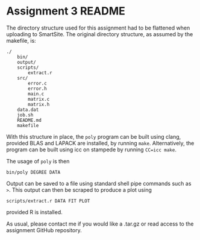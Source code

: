 
# Assignment 3 README

The directory structure used for this assignment had to be flattened when 
uploading to SmartSite. The original directory structure, as assumed by the 
makefile, is:

```
./
    bin/
    output/
    scripts/
        extract.r
    src/
        error.c
        error.h
        main.c
        matrix.c
        matrix.h
    data.dat
    job.sh
    README.md
    makefile
```

With this structure in place, the `poly` program can be built using clang, 
provided BLAS and LAPACK are installed, by running `make`. Alternatively, the 
program can be built using icc on stampede by running `CC=icc make`.

The usage of `poly` is then

```
bin/poly DEGREE DATA
```

Output can be saved to a file using standard shell pipe commands such as `>`.
This output can then be scraped to produce a plot using

```
scripts/extract.r DATA FIT PLOT
```

provided R is installed.

As usual, please contact me if you would like a .tar.gz or read access to the 
assignment GitHub repository.
